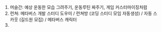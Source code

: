 1. 머슬간: 예상 운동한 모습 그려주기, 운동루틴 짜주기, 게임 커스터마이징처럼
2. 런쳐: 메타버스 개발 스터디 도우미 / 런쳐방 (코딩 스터디 모임 자동생성) / 자동 스카웃 (길드원 모집) / 메타버스 캐릭터
3. 
